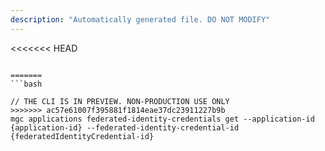 ```yaml
---
description: "Automatically generated file. DO NOT MODIFY"
---
```


<<<<<<< HEAD
```cli

=======
```bash

// THE CLI IS IN PREVIEW. NON-PRODUCTION USE ONLY
>>>>>>> ac57e61007f395881f1814eae37dc23911227b9b
mgc applications federated-identity-credentials get --application-id {application-id} --federated-identity-credential-id {federatedIdentityCredential-id}

```